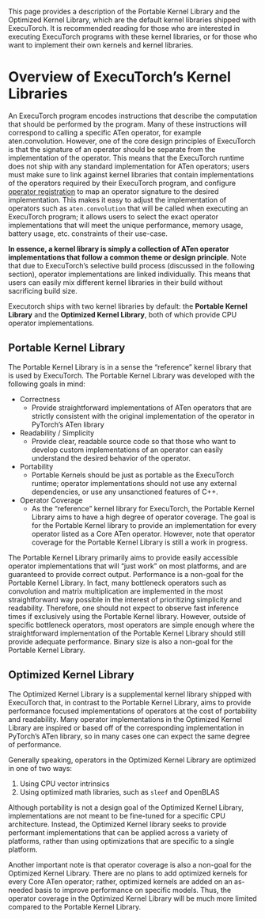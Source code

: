This page provides a description of the Portable Kernel Library and the Optimized Kernel Library, which are the default kernel libraries shipped with ExecuTorch. It is recommended reading for those who are interested in executing ExecuTorch programs with these kernel libraries, or for those who want to implement their own kernels and kernel libraries.

# Overview of ExecuTorch’s Kernel Libraries

An ExecuTorch program encodes instructions that describe the computation that should be performed by the program. Many of these instructions will correspond to calling a specific ATen operator, for example aten.convolution. However, one of the core design principles of ExecuTorch is that the signature of an operator should be separate from the implementation of the operator. This means that the ExecuTorch runtime does not ship with any standard implementation for ATen operators; users must make sure to link against kernel libraries that contain implementations of the operators required by their ExecuTorch program, and configure [operator registration](https://github.com/pytorch/executorch/blob/main/docs/website/docs/tutorials/aten_ops_and_aten_mode.md) to map an operator signature to the desired implementation. This makes it easy to adjust the implementation of operators such as `aten.convolution` that will be called when executing an ExecuTorch program; it allows users to select the exact operator implementations that will meet the unique performance, memory usage, battery usage, etc. constraints of their use-case.

**In essence, a kernel library is simply a collection of ATen operator implementations that follow a common theme or design principle**. Note that due to ExecuTorch’s selective build process (discussed in the following section), operator implementations are linked individually. This means that users can easily mix different kernel libraries in their build without sacrificing build size.

Executorch ships with two kernel libraries by default: the **Portable Kernel Library** and the **Optimized Kernel Library**, both of which provide CPU operator implementations.

## Portable Kernel Library

The Portable Kernel Library is in a sense the “reference” kernel library that is used by ExecuTorch. The Portable Kernel Library was developed with the following goals in mind:

* Correctness
    * Provide straightforward implementations of ATen operators that are strictly consistent with the original implementation of the operator in PyTorch’s ATen library
* Readability / Simplicity
    * Provide clear, readable source code so that those who want to develop custom implementations of an operator can easily understand the desired behavior of the operator.
* Portability
    * Portable Kernels should be just as portable as the ExecuTorch runtime; operator implementations should not use any external dependencies, or use any unsanctioned features of C++.
* Operator Coverage
    * As the “reference” kernel library for ExecuTorch, the Portable Kernel Library aims to have a high degree of operator coverage. The goal is for the Portable Kernel library to provide an implementation for every operator listed as a Core ATen operator. However, note that operator coverage for the Portable Kernel Library is still a work in progress.

The Portable Kernel Library primarily aims to provide easily accessible operator implementations that will “just work” on most platforms, and are guaranteed to provide correct output. Performance is a non-goal for the Portable Kernel Library. In fact, many bottleneck operators such as convolution and matrix multiplication are implemented in the most straightforward way possible in the interest of prioritizing simplicity and readability. Therefore, one should not expect to observe fast inference times if exclusively using the Portable Kernel library. However, outside of specific bottleneck operators, most operators are simple enough where the straightforward implementation of the Portable Kernel Library should still provide adequate performance. Binary size is also a non-goal for the Portable Kernel Library.

## Optimized Kernel Library

The Optimized Kernel Library is a supplemental kernel library shipped with ExecuTorch that, in contrast to the Portable Kernel Library, aims to provide performance focused implementations of operators at the cost of portability and readability. Many operator implementations in the Optimized Kernel Library are inspired or based off of the corresponding implementation in PyTorch’s ATen library, so in many cases one can expect the same degree of performance.

Generally speaking, operators in the Optimized Kernel Library are optimized in one of two ways:

1. Using CPU vector intrinsics
2. Using optimized math libraries, such as `sleef` and OpenBLAS

Although portability is not a design goal of the Optimized Kernel Library, implementations are not meant to be fine-tuned for a specific CPU architecture. Instead, the Optimized Kernel library seeks to provide performant implementations that can be applied across a variety of platforms, rather than using optimizations that are specific to a single platform.

Another important note is that operator coverage is also a non-goal for the Optimized Kernel Library. There are no plans to add optimized kernels for every Core ATen operator; rather, optimized kernels are added on an as-needed basis to improve performance on specific models. Thus, the operator coverage in the Optimized Kernel Library will be much more limited compared to the Portable Kernel Library.
